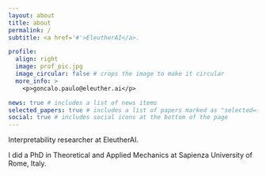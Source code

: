 ```yaml
---
layout: about
title: about
permalink: /
subtitle: <a href='#'>EleutherAI</a>. 

profile:
  align: right
  image: prof_pic.jpg
  image_circular: false # crops the image to make it circular
  more_info: >
    <p>goncalo.paulo@eleuther.ai</p>

news: true # includes a list of news items
selected_papers: true # includes a list of papers marked as "selected={true}"
social: true # includes social icons at the bottom of the page
---
```


Interpretability researcher at EleutherAI.

I did a PhD in Theoretical and Applied Mechanics at Sapienza University of Rome, Italy.
